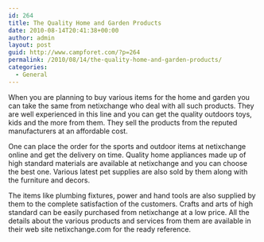 ```yaml
---
id: 264
title: The Quality Home and Garden Products
date: 2010-08-14T20:41:38+00:00
author: admin
layout: post
guid: http://www.campforet.com/?p=264
permalink: /2010/08/14/the-quality-home-and-garden-products/
categories:
  - General
---
```

When you are planning to buy various items for the home and garden you can take the same from netixchange who deal with all such products. They are well experienced in this line and you can get the quality outdoors toys, kids and the more from them. They sell the products from the reputed manufacturers at an affordable cost.

One can place the order for the sports and outdoor items at netixchange online and get the delivery on time. Quality home appliances made up of high standard materials are available at netixchange and you can choose the best one. Various latest pet supplies are also sold by them along with the furniture and decors.

The items like plumbing fixtures, power and hand tools are also supplied by them to the complete satisfaction of the customers. Crafts and arts of high standard can be easily purchased from netixchange at a low price. All the details about the various products and services from them are available in their web site netixchange.com for the ready reference.